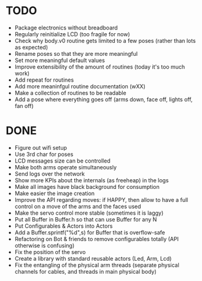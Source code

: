 # TODO

- Package electronics without breadboard
- Regularly reinitialize LCD (too fragile for now)
- Check why body.v0 routine gets limited to a few poses (rather than lots as expected)
- Rename poses so that they are more meaningful
- Set more meaningful default values
- Improve extensibility of the amount of routines (today it's too much work)
- Add repeat for routines
- Add more meaninfgul routine documentation (wXX)
- Make a collection of routines to be readable
- Add a pose where everything goes off (arms down, face off, lights off, fan off)


# DONE

- Figure out wifi setup
- Use 3rd char for poses
- LCD messages size can be controlled
- Make both arms operate simultaneously
- Send logs over the network
- Show more KPIs about the internals (as freeheap) in the logs
- Make all images have black background for consumption
- Make easier the image creation
- Improve the API regarding moves: if HAPPY, then allow to have a full control on a move of the arms and the faces used
- Make the servo control more stable (sometimes it is laggy)
- Put all Buffer in Buffer.h so that can use Buffer<N> for any N
- Put Configurables & Actors into Actors
- Add a Buffer.sprintf("%d",s) for Buffer that is overflow-safe
- Refactoring on Bot & friends to remove configurables totally (API otherwise is confusing)
- Fix the position of the servo
- Create a library with standard reusable actors (Led, Arm, Lcd)
- Fix the entangling of the physical arm threads (separate physical channels for cables, and threads in main physical body)
